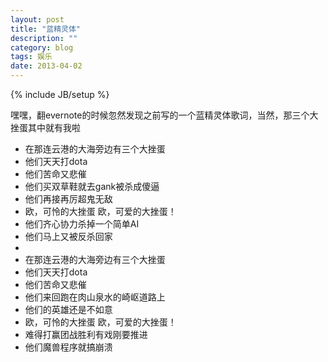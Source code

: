 ```yaml
---
layout: post
title: "蓝精灵体"
description: ""
category: blog
tags: 娱乐
date: 2013-04-02
---
```

{% include JB/setup %}

嘿嘿，翻evernote的时候忽然发现之前写的一个蓝精灵体歌词，当然，那三个大挫蛋其中就有我啦  
  
- 在那连云港的大海旁边有三个大挫蛋  
- 他们天天打dota  
- 他们苦命又悲催  
- 他们买双草鞋就去gank被杀成傻逼  
- 他们再接再厉超鬼无敌  
- 欧，可怜的大挫蛋 欧，可爱的大挫蛋！  
- 他们齐心协力杀掉一个简单AI  
- 他们马上又被反杀回家  
-  
- 在那连云港的大海旁边有三个大挫蛋  
- 他们天天打dota  
- 他们苦命又悲催  
- 他们来回跑在肉山泉水的崎岖道路上 
- 他们的英雄还是不如意  
- 欧，可怜的大挫蛋 欧，可爱的大挫蛋！  
- 难得打赢团战胜利有戏刚要推进  
- 他们魔兽程序就搞崩溃  
